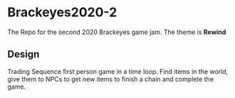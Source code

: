 # Brackeyes2020-2
The Repo for the second 2020 Brackeyes game jam.
The theme is **Rewind**

## Design
Trading Sequence first person game in a time loop.
Find items in the world, give them to NPCs to get new items to finish a chain and complete the game.


